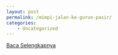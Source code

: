 ```yaml
---
layout: post
permalink: /mimpi-jalan-ke-gurun-pasir/
categories:
    - Uncategorized
---
```


[Baca Selengkapnya](/09)